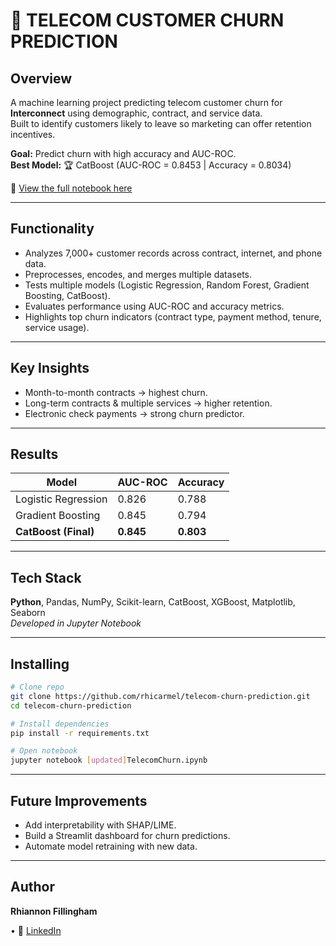 # 📡 TELECOM CUSTOMER CHURN PREDICTION

## Overview
A machine learning project predicting telecom customer churn for **Interconnect** using demographic, contract, and service data.  
Built to identify customers likely to leave so marketing can offer retention incentives.

**Goal:** Predict churn with high accuracy and AUC-ROC.  
**Best Model:** 🏆 CatBoost (AUC-ROC = 0.8453 | Accuracy = 0.8034)

🔗 [View the full notebook here](./[updated]TelecomChurn.ipynb)

---

## Functionality
- Analyzes 7,000+ customer records across contract, internet, and phone data.  
- Preprocesses, encodes, and merges multiple datasets.  
- Tests multiple models (Logistic Regression, Random Forest, Gradient Boosting, CatBoost).  
- Evaluates performance using AUC-ROC and accuracy metrics.  
- Highlights top churn indicators (contract type, payment method, tenure, service usage).

---

## Key Insights
- Month-to-month contracts → highest churn.  
- Long-term contracts & multiple services → higher retention.  
- Electronic check payments → strong churn predictor.

---

## Results
| Model | AUC-ROC | Accuracy |
|--------|----------|-----------|
| Logistic Regression | 0.826 | 0.788 |
| Gradient Boosting | 0.845 | 0.794 |
| **CatBoost (Final)** | **0.845** | **0.803** |

---

## Tech Stack
**Python**, Pandas, NumPy, Scikit-learn, CatBoost, XGBoost, Matplotlib, Seaborn  
*Developed in Jupyter Notebook*

---

## Installing
```bash
# Clone repo
git clone https://github.com/rhicarmel/telecom-churn-prediction.git
cd telecom-churn-prediction

# Install dependencies
pip install -r requirements.txt

# Open notebook
jupyter notebook [updated]TelecomChurn.ipynb
```
---

## Future Improvements
- Add interpretability with SHAP/LIME.
- Build a Streamlit dashboard for churn predictions.
- Automate model retraining with new data.
---

## Author
**Rhiannon Fillingham**  

• 📎 [LinkedIn](http://linkedin.com/rhiannonfilli)
